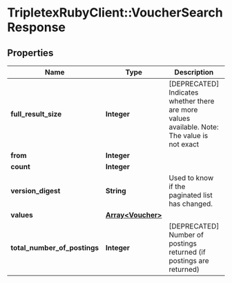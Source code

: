 # TripletexRubyClient::VoucherSearchResponse

## Properties
Name | Type | Description | Notes
------------ | ------------- | ------------- | -------------
**full_result_size** | **Integer** | [DEPRECATED] Indicates whether there are more values available. Note: The value is not exact | [optional] 
**from** | **Integer** |  | [optional] 
**count** | **Integer** |  | [optional] 
**version_digest** | **String** | Used to know if the paginated list has changed. | [optional] 
**values** | [**Array&lt;Voucher&gt;**](Voucher.md) |  | [optional] 
**total_number_of_postings** | **Integer** | [DEPRECATED] Number of postings returned (if postings are returned) | [optional] 


